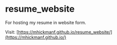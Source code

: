 # resume_website
For hosting my resume in website form.

Visit: [https://mhickmanf.github.io/resume_website/](https://mhickmanf.github.io/)
